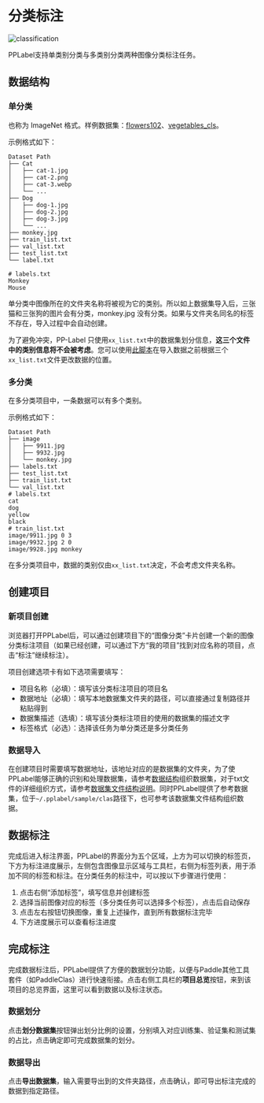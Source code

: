 # 分类标注

![classification](https://user-images.githubusercontent.com/71769312/181412360-2a190e7f-6508-432d-9a87-0517e6874a45.png)

PPLabel支持单类别分类与多类别分类两种图像分类标注任务。



## <div id="test1">数据结构</div>

### 单分类

也称为 ImageNet 格式。样例数据集：[flowers102](https://paddle-imagenet-models-name.bj.bcebos.com/data/flowers102.zip)、[vegetables_cls](https://bj.bcebos.com/paddlex/datasets/vegetables_cls.tar.gz)。

示例格式如下：

```shell
Dataset Path
├── Cat
│   ├── cat-1.jpg
│   ├── cat-2.png
│   ├── cat-3.webp
│   └── ...
├── Dog
│   ├── dog-1.jpg
│   ├── dog-2.jpg
│   ├── dog-3.jpg
│   └── ...
├── monkey.jpg
├── train_list.txt
├── val_list.txt
├── test_list.txt
└── label.txt

# labels.txt
Monkey
Mouse
```

单分类中图像所在的文件夹名称将被视为它的类别。所以如上数据集导入后，三张猫和三张狗的图片会有分类，monkey.jpg 没有分类。如果与文件夹名同名的标签不存在，导入过程中会自动创建。

为了避免冲突，PP-Label 只使用`xx_list.txt`中的数据集划分信息，**这三个文件中的类别信息将不会被考虑**。您可以使用[此脚本](../tool/clas/mv_image_acc_split.py)在导入数据之前根据三个`xx_list.txt`文件更改数据的位置。

### 多分类

在多分类项目中，一条数据可以有多个类别。

示例格式如下：

```shell
Dataset Path
├── image
│   ├── 9911.jpg
│   ├── 9932.jpg
│   └── monkey.jpg
├── labels.txt
├── test_list.txt
├── train_list.txt
└── val_list.txt
# labels.txt
cat
dog
yellow
black
# train_list.txt
image/9911.jpg 0 3
image/9932.jpg 2 0
image/9928.jpg monkey
```

在多分类项目中，数据的类别仅由`xx_list.txt`决定，不会考虑文件夹名称。


## 创建项目

### 新项目创建

浏览器打开PPLabel后，可以通过创建项目下的“图像分类”卡片创建一个新的图像分类标注项目（如果已经创建，可以通过下方“我的项目”找到对应名称的项目，点击“标注”继续标注）。

项目创建选项卡有如下选项需要填写：

- 项目名称（必填）：填写该分类标注项目的项目名
- 数据地址（必填）：填写本地数据集文件夹的路径，可以直接通过复制路径并粘贴得到
- 数据集描述（选填）：填写该分类标注项目的使用的数据集的描述文字
- 标签格式（必选）：选择该任务为单分类还是多分类任务

### 数据导入

在创建项目时需要填写数据地址，该地址对应的是数据集的文件夹，为了使PPLabel能够正确的识别和处理数据集，请参考[数据结构](#test1)组织数据集，对于txt文件的详细组织方式，请参考[数据集文件结构说明](dataset_file_structure.md)。同时PPLabel提供了参考数据集，位于`~/.pplabel/sample/clas`路径下，也可参考该数据集文件结构组织数据。

## 数据标注

完成后进入标注界面，PPLabel的界面分为五个区域，上方为可以切换的标签页，下方为标注进度展示，左侧包含图像显示区域与工具栏，右侧为标签列表，用于添加不同的标签和标注。在分类任务的标注中，可以按以下步骤进行使用：

1. 点击右侧“添加标签”，填写信息并创建标签
2. 选择当前图像对应的标签（多分类任务可以选择多个标签），点击后自动保存
3. 点击左右按钮切换图像，重复上述操作，直到所有数据标注完毕
4. 下方进度展示可以查看标注进度

## 完成标注

完成数据标注后，PPLabel提供了方便的数据划分功能，以便与Paddle其他工具套件（如PaddleClas）进行快速衔接。点击右侧工具栏的**项目总览**按钮，来到该项目的总览界面，这里可以看到数据以及标注状态。

### 数据划分

点击**划分数据集**按钮弹出划分比例的设置，分别填入对应训练集、验证集和测试集的占比，点击确定即可完成数据集的划分。

### 数据导出

点击**导出数据集**，输入需要导出到的文件夹路径，点击确认，即可导出标注完成的数据到指定路径。
